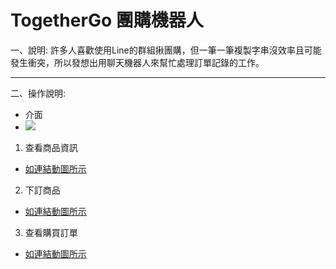 # TogetherGo 團購機器人
一、說明:
許多人喜歡使用Line的群組揪團購，但一筆一筆複製字串沒效率且可能發生衝突，所以發想出用聊天機器人來幫忙處理訂單記錄的工作。

---

二、操作說明:
* 介面
* ![](https://i.imgur.com/x19Z57z.jpg)
1. 查看商品資訊
* [如連結動圖所示](https://imgur.com/a/TYOkgka)
2. 下訂商品
* [如連結動圖所示](https://imgur.com/a/InrUOpf)
3. 查看購買訂單
* [如連結動圖所示](https://imgur.com/3csRlyM)
